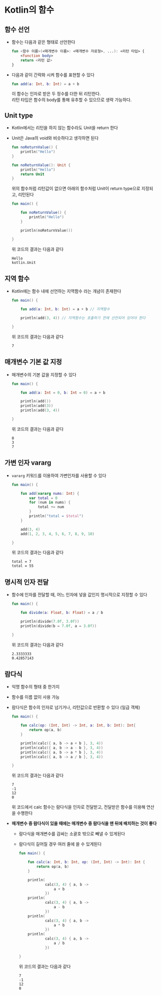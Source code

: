 # Kotlin의 함수

## 함수 선언

* 함수는 다음과 같은 형태로 선언한다

    ```Kotlin
    fun <함수 이름>(<매개변수 이름>: <매개변수 자료형>, ...): <리턴 타입> {
        <function body>
        return <리턴 값>
    }
    ```

* 다음과 같이 간략화 시켜 함수를 표현할 수 있다

    ```Kotlin
    fun add(a: Int, b: Int) = a + b
    ```

    이 함수는 인자로 받은 두 정수를 더한 뒤 리턴한다.  
    리턴 타입은 함수의 body를 통해 유추할 수 있으므로 생략 가능하다.

## Unit type

* Kotlin에서는 리턴을 하지 않는 함수라도 Unit을 return 한다
* Unit은 Java의 void와 비슷하다고 생각하면 된다

    ```Kotlin
    fun noReturnValue() {
        println("Hello")
    }

    fun noReturnValue(): Unit {
        println("Hello")
        return Unit
    }
    ```

    위의 함수처럼 리턴값이 없으면 아래의 함수처럼 Unit이 return type으로 지정되고, 리턴된다

    ```Kotlin
    fun main() {

        fun noReturnValue() {
            println("Hello")
        }

        println(noReturnValue())

    }
    ```

    위 코드의 결과는 다음과 같다

    ```
    Hello
    kotlin.Unit
    ```

## 지역 함수

* Kotlin에는 함수 내에 선언하는 지역함수 라는 개념이 존재한다

    ```Kotlin
    fun main() {

        fun add(a: Int, b: Int) = a + b // 지역함수

        println(add(3, 4)) // 지역함수는 호출하기 전에 선언되어 있어야 한다

    }
    ```

    위 코드의 결과는 다음과 같다

    ```
    7
    ```

## 매개변수 기본 값 지정

* 매개변수의 기본 값을 지정할 수 있다

    ```Kotlin
    fun main() {

        fun add(a: Int = 0, b: Int = 0) = a + b

        println(add())
        println(add(3))
        println(add(3, 4))

    }
    ```

    위 코드의 결과는 다음과 같다

    ```
    0
    3
    7
    ```


## 가변 인자 vararg

* ```vararg``` 키워드를 이용하여 가변인자를 사용할 수 있다

    ```Kotlin
    fun main() {

        fun add(vararg nums: Int) {
            var total = 0
            for (num in nums) {
                total += num
            }
            println("total = $total")
        }

        add(3, 4)
        add(1, 2, 3, 4, 5, 6, 7, 8, 9, 10)

    }
    ```

    위 코드의 결과는 다음과 같다

    ```
    total = 7
    total = 55
    ```

## 명시적 인자 전달

* 함수에 인자를 전달할 때, 어느 인자에 넣을 값인지 명시적으로 지정할 수 있다

    ```Kotlin
    fun main() {

        fun divide(a: Float, b: Float) = a / b

        println(divide(7.0f, 3.0f))
        println(divide(b = 7.0f, a = 3.0f))

    }
    ```

    위 코드의 결과는 다음과 같다

    ```
    2.3333333
    0.42857143
    ```

## 람다식

* 익명 함수의 형태 중 한가지
* 함수를 이름 없이 사용 가능
* 람다식은 함수의 인자로 넘기거나, 리턴값으로 반환할 수 있다 (일급 객체)

    ```Kotlin
    fun main() {

        fun calc(op: (Int, Int) -> Int, a: Int, b: Int): Int{
            return op(a, b)
        }

        println(calc({ a, b -> a + b }, 3, 4))
        println(calc({ a, b -> a - b }, 3, 4))
        println(calc({ a, b -> a * b }, 3, 4))
        println(calc({ a, b -> a / b }, 3, 4))

    }
    ```

    위 코드의 결과는 다음과 같다

    ```
    7
    -1
    12
    0
    ```

    위 코드에서 calc 함수는 람다식을 인자로 전달받고, 전달받은 함수를 이용해 연산을 수행한다

* **매개변수 중 람다식이 있을 때에는 매개변수 중 람다식을 맨 뒤에 배치하는 것이 좋다**
  * 람다식을 매개변수를 감싸는 소괄호 밖으로 빼낼 수 있게된다
  * 람다식이 길어질 경우 여러 줄에 쓸 수 있게된다

    ```Kotlin
    fun main() {

        fun calc(a: Int, b: Int, op: (Int, Int) -> Int): Int {
            return op(a, b)
        }

        println(
                calc(3, 4) { a, b ->
                    a + b
                })
        println(
                calc(3, 4) { a, b ->
                    a - b
                })
        println(
                calc(3, 4) { a, b ->
                    a * b
                })
        println(
                calc(3, 4) { a, b ->
                    a / b
                })

    }
    ```

    위 코드의 결과는 다음과 같다

    ```
    7
    -1
    12
    0
    ```
